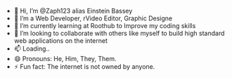 - 👋 Hi, I’m @Zaph123 alias Einstein Bassey
- 👀 I’m a Web Developer, rVideo Editor, Graphic Designe
- 🌱 I’m currently learning at Roothub to Improve my coding skills
- 💞️ I’m looking to collaborate with others like myself to build high standard web applications on the internet
- 📫 Loading..
- 😄 Pronouns: He, Him, They, Them.
- ⚡ Fun fact: The internet is not owned by anyone.

<!---
Zaph123/Zaph123 is a ✨ special ✨ repository because its `README.md` (this file) appears on your GitHub profile.
You can click the Preview link to take a look at your changes.
--->
